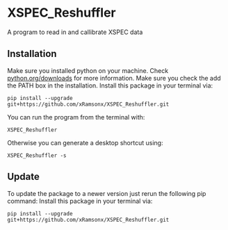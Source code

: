 # XSPEC_Reshuffler
A program to read in and callibrate XSPEC data
## Installation
Make sure you installed python on your machine.
Check [python.org/downloads](https://www.python.org/downloads/) for more information.
Make sure you check the add the PATH box in the installation.
Install this package in your terminal via:
```console
pip install --upgrade git+https://github.com/xRamsonx/XSPEC_Reshuffler.git
```
You can run the program from the terminal with:
```console
XSPEC_Reshuffler
```
Otherwise you can generate a desktop shortcut using:
```console
XSPEC_Reshuffler -s
```
## Update
To update the package to a newer version just rerun the following pip command:
Install this package in your terminal via:
```console
pip install --upgrade git+https://github.com/xRamsonx/XSPEC_Reshuffler.git
```
